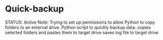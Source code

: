 # Quick-backup
STATUS: Active
Note: Trying to set up permissions to allow Python to copy folders to an external drive.
Python script to quickly backup data.
copies selected folders and pastes them to target drive
saves log file to target drive
